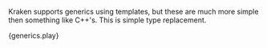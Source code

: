 Kraken supports generics using templates, but these are much more simple then something like C++'s.
This is simple type replacement.

{generics.play}

